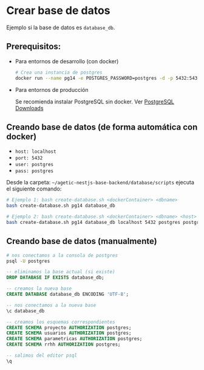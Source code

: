 # Crear base de datos

Ejemplo si la base de datos es `database_db`.

## Prerequisitos:

- Para entornos de desarrollo (con docker)

  ```bash
  # Crea una instancia de postgres
  docker run --name pg14 -e POSTGRES_PASSWORD=postgres -d -p 5432:5432 postgres:14.2
  ```

- Para entornos de producción

  Se recomienda instalar PostgreSQL sin docker. Ver [PostgreSQL Downloads](https://www.postgresql.org/download/)

## Creando base de datos (de forma automática con docker)

- `host: localhost`
- `port: 5432`
- `user: postgres`
- `pass: postgres`

Desde la carpeta: `~/agetic-nestjs-base-backend/database/scripts` ejecuta el siguiente comando:

```bash
# Ejemplo 1: bash create-database.sh <dockerContainer> <dbname>
bash create-database.sh pg14 database_db

# Ejemplo 2: bash create-database.sh <dockerContainer> <dbname> <host> <port> <user> <pass>
bash create-database.sh pg14 database_db localhost 5432 postgres postgres
```

## Creando base de datos (manualmente)

```bash
# nos conectamos a la consola de postgres
psql -U postgres
```

```sql
-- eliminamos la base actual (si existe)
DROP DATABASE IF EXISTS database_db;

-- creamos la nueva base
CREATE DATABASE database_db ENCODING 'UTF-8';
```

```sql
-- nos conectamos a la nueva base
\c database_db
```

```sql
-- creamos los esquemas correspondientes
CREATE SCHEMA proyecto AUTHORIZATION postgres;
CREATE SCHEMA usuarios AUTHORIZATION postgres;
CREATE SCHEMA parametricas AUTHORIZATION postgres;
CREATE SCHEMA rrhh AUTHORIZATION postgres;
```

```sql
-- salimos del editor psql
\q
```
